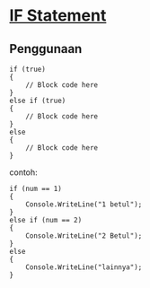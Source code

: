 # <ins>IF Statement</ins>

## Penggunaan
```Csharp
if (true)
{
    // Block code here
}
else if (true)
{
    // Block code here
}
else
{
    // Block code here
}
```
contoh:
```Csharp
if (num == 1)
{
    Console.WriteLine("1 betul");
}
else if (num == 2)
{
    Console.WriteLine("2 Betul");
}
else
{
    Console.WriteLine("lainnya");
}
```


